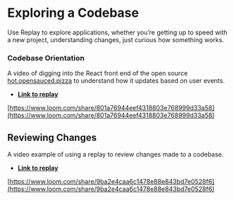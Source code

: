 # Exploring a Codebase

Use Replay to explore applications, whether you’re getting up to speed with a new project, understanding changes, just curious how something works.

### Codebase Orientation

A video of digging into the React front end of the open source [hot.opensauced.pizza](http://hot.opensauced.pizza) to understand how it updates based on user events.

- [**Link to replay**](https://app.replay.io/recording/hot-open-sauced-v1260--75c2b9fa-473d-4701-8247-e06f8620f316)

[https://www.loom.com/share/801a76944eef4318803e768999d33a58](https://www.loom.com/share/801a76944eef4318803e768999d33a58)

## Reviewing Changes

A video example of using a replay to review changes made to a codebase.

- **[Link to replay](https://app.replay.io/recording/got-bugs-repo-search-update--17e69812-4474-4e5e-ac4e-95d51dc5c102)**

[https://www.loom.com/share/9ba2e4caa6c1478e88e843bd7e0528f6](https://www.loom.com/share/9ba2e4caa6c1478e88e843bd7e0528f6)